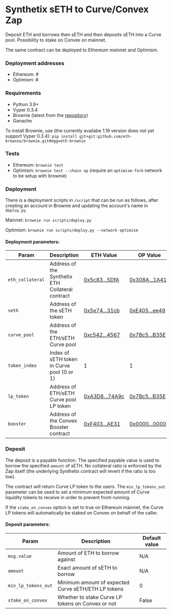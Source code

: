 # Synthetix sETH to Curve/Convex Zap

Deposit ETH and borrows then sETH and then deposits sETH into a Curve pool. Possibility to stake on Convex on mainnet.

The same contract can be deployed to Ethereum mainnet and Optimism.

### Deployment addresses

- Ethereum: #
- Optimism: #

### Requirements

- Python 3.9+
- Vyper 0.3.4
- Brownie (latest from the <a href="https://github.com/eth-brownie/brownie">repository</a>)
- Ganache

To install Brownie, use (the currently availabe 1.19 version does not yet support Vyper 0.3.4): `pip install git+git:github.com/eth-brownie/brownie.git#egg=eth-brownie`

### Tests

- Ethereum: `brownie test`
- Optimism: `brownie test --chain op` (require an `optimism-fork` network to be setup with brownie)

### Deployment

There is a deployment scripts in `/script` that can be run as follows, after creating an account in Brownie and updating the account's name in `deploy.py` 

Mainnet: `brownie run scripts/deploy.py`

Optimism: `brownie run scripts/deploy.py --network optimism`

#### Deployment parameters:

| Param          | Description                                      | ETH Value                                   | OP Value                                    |
|----------------|--------------------------------------------------|---------------------------------------------|---------------------------------------------|
| `eth_collateral` | Address of the Synthetix ETH Collateral contract | <a href="https://etherscan.io/address/0x5c8344bcdC38F1aB5EB5C1d4a35DdEeA522B5DfA">0x5c83...5DfA</a> | <a href="https://optimistic.etherscan.io/address/0x308AD16ef90fe7caCb85B784A603CB6E71b1A41a">0x308A...1A41a</a> |
| `seth`           | Address of the sETH token                        | <a href="https://etherscan.io/address/0x5e74C9036fb86BD7eCdcb084a0673EFc32eA31cb">0x5e74...31cb</a> | <a href="https://optimistic.etherscan.io/address/0xE405de8F52ba7559f9df3C368500B6E6ae6Cee49">0xE405...ee49</a> |
| `curve_pool`     | Address of the ETH/sETH Curve pool               | <a href="https://etherscan.io/address/0xc5424B857f758E906013F3555Dad202e4bdB4567">0xc542...4567</a> | <a href="https://optimistic.etherscan.io/address/0x7Bc5728BC2b59B45a58d9A576E2Ffc5f0505B35E">0x7Bc5...B35E</a> |
| `token_index`    | Index of sETH token in Curve pool (0 or 1)       | 1                                            | 1                                           |
| `lp_token`       | Address of ETH/sETH Curve pool LP token          | <a href="https://etherscan.io/address/0xA3D87FffcE63B53E0d54fAa1cc983B7eB0b74A9c">0xA3D8...74A9c</a> | <a href="https://optimistic.etherscan.io/address/0x7Bc5728BC2b59B45a58d9A576E2Ffc5f0505B35E">0x7Bc5...B35E</a> |
| `booster`        | Address of the Convex Booster contract           | <a href="https://etherscan.io/address/0xF403C135812408BFbE8713b5A23a04b3D48AAE31">0xF403...AE31</a> | <a href="https://optimistic.etherscan.io/address/0x0000000000000000000000000000000000000000">0x0000...0000</a> |

### Deposit

The deposit is a payable function. The specified payable value is used to borrow the specified `amount` of sETH. No collateral ratio is enforced by the Zap itself (the underlying Synthetix contract will revert if the ratio is too low). 

The contract will return Curve LP token to the users. The `min_lp_tokens_out` parameter can be used to set a minimum expected amount of Curve liquidity tokens to receive in order to prevent front-running.

If the `stake_on_convex` option is set to true on Ethereum mainnet, the Curve LP tokens will automatically be staked on Convex on behalf of the caller.

#### Deposit parameters:

| Param             | Description                                         | Default value |
|-------------------|-----------------------------------------------------|---------------|
| `msg.value`         | Amount of ETH to borrow against                     | N/A           |
| `amount`            | Exact amount of sETH to borrow                      | N/A           |
| `min_lp_tokens_out` | Minimum amount of expected Curve sETH/ETH LP tokens | 0             |
| `stake_on_convex`   | Whether to stake Curve LP tokens on Convex or not   | False         |
